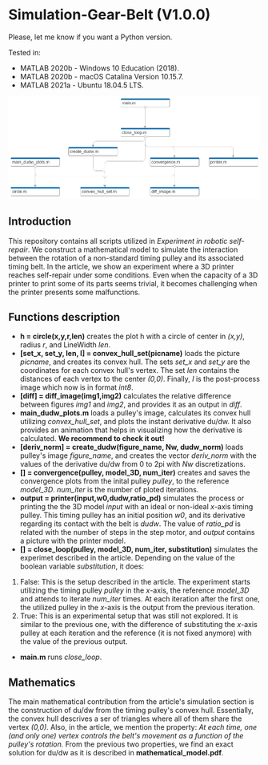 # Simulation-Gear-Belt (V1.0.0)

Please, let me know if you want a Python version.

Tested in:
* MATLAB 2020b - Windows 10 Education (2018).
* MATLAB 2020b - macOS Catalina Version 10.15.7.
* MATLAB 2021a - Ubuntu 18.04.5 LTS.

![](./project.png)

##  Introduction

This repository contains all scripts utilized in _Experiment in robotic self-repair_. We construct a mathematical model to simulate the interaction between the rotation of a non-standard timing pulley and its associated timing belt. In the article, we show an experiment where a 3D printer reaches self-repair under some conditions. Even when the capacity of a 3D printer to print some of its parts seems trivial, it becomes challenging when the printer presents some malfunctions.

## Functions description

* **h = circle(x,y,r,len)** creates the plot h with a circle of center in _(x,y)_, radius _r_, and LineWidth _len_.
* **[set_x, set_y, len, I] = convex_hull_set(picname)** loads the picture _picname_, and creates its convex hull. The sets _set_x_ and _set_y_ are the coordinates for each convex hull's vertex. The set _len_ contains the distances of each vertex to the center _(0,0)_. Finally, _I_ is the post-process image which now is in format _int8_.
* **[diff] = diff_image(img1,img2)** calculates the relative difference between figures _img1_ and _img2_, and provides it as an output in _diff_.
* **main_dudw_plots.m** loads a pulley's image, calculates its convex hull utilizing _convex_hull_set_, and plots the instant derivative du/dw. It also provides an animation that helps in visualizing how the derivative is calculated. **We recommend to check it out!**
* **[deriv_norm] = create_dudw(figure_name, Nw, dudw_norm)** loads pulley's image _figure_name_, and creates the vector _deriv_norm_ with the values of the derivative du/dw from 0 to 2pi with _Nw_ discretizations.
* **[] = convergence(pulley, model_3D, num_iter)** creates and saves the convergence plots from the inital pulley _pulley_, to the reference _model_3D_. _num_iter_ is the number of ploted iterations. 
* **output = printer(input,w0,dudw,ratio_pd)** simulates the process or printing the the 3D model _input_ with an ideal or non-ideal _x_-axis timing pulley. This timing pulley has an initial position _w0_, and its derivative regarding its contact with the belt is _dudw_. The value of _ratio_pd_ is related with the number of steps in the step motor, and _output_ contains a picture with the printer model.
* **[] = close_loop(pulley, model_3D, num_iter, substitution)** simulates the experimet described in the article. Depending on the value of the boolean variable _substitution_, it does:
1. False: This is the setup described in the article. The experiment starts utilizing the timing pulley _pulley_ in the _x_-axis, the reference _model_3D_ and attends to iterate _num_iter_ times. At each iteration after the first one, the utilized pulley in the _x_-axis is the output from the previous iteration.
2. True: This is an experimental setup that was still not explored. It is similar to the previous one, with the difference of substituting the _x_-axis pulley at each iteration and the reference (it is not fixed anymore) with the value of the previous output.
* **main.m** runs _close_loop_.

## Mathematics

The main mathematical contribution from the article's simulation section is the construction of du/dw from the timing pulley's convex hull. Essentially, the convex hull descrives a ser of triangles where all of them share the vertex _(0,0)_. Also, in the article, we mention the property: _At each time, one (and only one) vertex controls the belt's movement as a function of the pulley's rotation._ From the previous two properties, we find an exact solution for du/dw as it is described in **mathematical_model.pdf**.